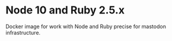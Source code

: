 # Node 10 and Ruby 2.5.x

Docker image for work with Node and Ruby precise for mastodon infrastructure.
